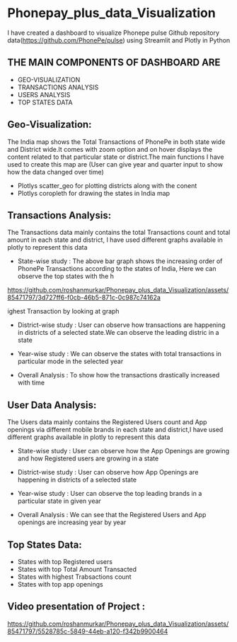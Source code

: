 # Phonepay_plus_data_Visualization

I have created a dashboard to visualize Phonepe pulse Github repository data(https://github.com/PhonePe/pulse) using Streamlit and Plotly in Python

## **THE MAIN COMPONENTS OF DASHBOARD ARE**
- GEO-VISUALIZATION
- TRANSACTIONS ANALYSIS
- USERS ANALYSIS
- TOP STATES DATA

## Geo-Visualization: 
The India map shows the Total Transactions of PhonePe in both state wide and District wide.It comes with zoom option and on hover displays the content related to that particular state or district.The main functions I have used to create this map are (User can give year and quarter input to show how the data changed over time)
- Plotlys scatter_geo for plotting districts along with the conent    
- Plotlys coropleth for drawing the states in India map    

## Transactions Analysis: 
The Transactions data mainly contains the total Transactions count and total amount in each state and district, I have used different graphs available in plotly to represent this data
- State-wise study :
The above bar graph shows the increasing order of PhonePe Transactions according to the states of India, 
Here we can observe the top states with the h

https://github.com/roshanmurkar/Phonepay_plus_data_Visualization/assets/85471797/3d727ff6-f0cb-46b5-871c-0c987c74162a

ighest Transaction by looking at graph

- District-wise study :
User can observe how transactions are happening in districts of a selected state.We can observe the 
leading distric in a state

- Year-wise study :
We can observe the states with total transactions in particular mode in the selected year

- Overall Analysis :
To show how the transactions drastically increased with time

## User Data Analysis: 
The Users data mainly contains the Registered Users count and App openings via different mobile brands in each state and district,I have used different graphs available in plotly to represent this data
- State-wise study :
User can observe how the App Openings are growing and how Registered users are growing in a state

- District-wise study :
User can observe how App Openings are happening in districts of a selected state

- Year-wise study :
User can observe the top leading brands in a particular state in given year

- Overall Analysis :
We can see that the Registered Users and App openings are increasing year by year

## Top States Data: 
- States with top Registered users
- States with top Total Amount Transacted
- States with highest Trabsactions count
- States with top app openings

## Video presentation of Project :
  


https://github.com/roshanmurkar/Phonepay_plus_data_Visualization/assets/85471797/5528785c-5849-44eb-a120-f342b9900464

